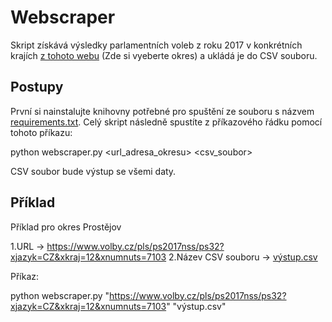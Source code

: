 # Webscraper

Skript získává výsledky parlamentních voleb z roku 2017 v konkrétních krajích [z tohoto webu](https://www.volby.cz/pls/ps2017nss/ps3?xjazyk=CZ) (Zde si vyeberte okres) a ukládá je do CSV souboru.

## Postupy

První si nainstalujte knihovny potřebné pro spuštění ze souboru s názvem [requirements.txt](./requirements.txt). Celý skript následně spustíte z příkazového řádku pomocí tohoto příkazu:

python webscraper.py <url_adresa_okresu> <csv_soubor>

CSV soubor bude výstup se všemi daty.

## Příklad

Příklad pro okres Prostějov

  1.URL -> https://www.volby.cz/pls/ps2017nss/ps32?xjazyk=CZ&xkraj=12&xnumnuts=7103
  2.Název CSV souboru -> [výstup.csv](./výstup.csv)

Příkaz:

  python webscraper.py "https://www.volby.cz/pls/ps2017nss/ps32?xjazyk=CZ&xkraj=12&xnumnuts=7103" "výstup.csv"
